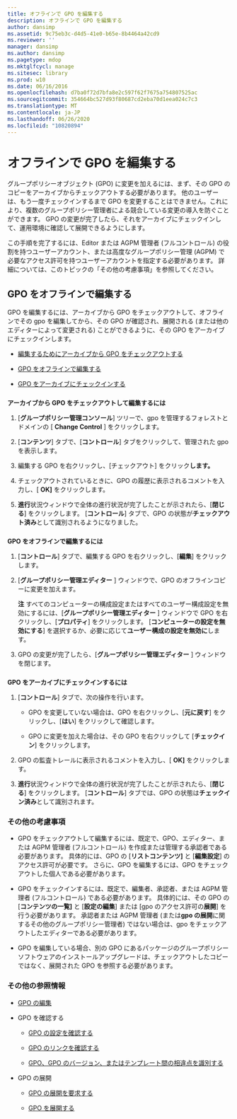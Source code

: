```yaml
---
title: オフラインで GPO を編集する
description: オフラインで GPO を編集する
author: dansimp
ms.assetid: 9c75eb3c-d4d5-41e0-b65e-8b4464a42cd9
ms.reviewer: ''
manager: dansimp
ms.author: dansimp
ms.pagetype: mdop
ms.mktglfcycl: manage
ms.sitesec: library
ms.prod: w10
ms.date: 06/16/2016
ms.openlocfilehash: d7ba0f72d7bfa8e2c597f62f7675a754807525ac
ms.sourcegitcommit: 354664bc527d93f80687cd2eba70d1eea024c7c3
ms.translationtype: MT
ms.contentlocale: ja-JP
ms.lasthandoff: 06/26/2020
ms.locfileid: "10820894"
---
```

# オフラインで GPO を編集する


グループポリシーオブジェクト (GPO) に変更を加えるには、まず、その GPO のコピーをアーカイブからチェックアウトする必要があります。 他のユーザーは、もう一度チェックインするまで GPO を変更することはできません。これにより、複数のグループポリシー管理者による競合している変更の導入を防ぐことができます。 GPO の変更が完了したら、それをアーカイブにチェックインして、運用環境に確認して展開できるようにします。

この手順を完了するには、Editor または AGPM 管理者 (フルコントロール) の役割を持つユーザーアカウント、または高度なグループポリシー管理 (AGPM) で必要なアクセス許可を持つユーザーアカウントを指定する必要があります。 詳細については、このトピックの「その他の考慮事項」を参照してください。

## GPO をオフラインで編集する


GPO を編集するには、アーカイブから GPO をチェックアウトして、オフラインでその gpo を編集してから、その GPO が確認され、展開される (または他のエディターによって変更される) ことができるように、その GPO をアーカイブにチェックインします。

-   [編集するためにアーカイブから GPO をチェックアウトする](#bkmk-checkout)

-   [GPO をオフラインで編集する](#bkmk-edit)

-   [GPO をアーカイブにチェックインする](#bkmk-checkin)

### <a href="" id="bkmk-checkout"></a>

**アーカイブから GPO をチェックアウトして編集するには**

1.  [**グループポリシー管理コンソール**] ツリーで、gpo を管理するフォレストとドメインの [ **Change Control** ] をクリックします。

2.  [**コンテンツ**] タブで、[**コントロール**] タブをクリックして、管理された gpo を表示します。

3.  編集する GPO を右クリックし、[チェックアウト] をクリック**します。**

4.  チェックアウトされているときに、GPO の履歴に表示されるコメントを入力し、[ **OK]** をクリックします。

5.  **進行**状況ウィンドウで全体の進行状況が完了したことが示されたら、[**閉じる**] をクリックします。 [**コントロール**] タブで、GPO の状態が**チェックアウト済み**として識別されるようになりました。

### <a href="" id="bkmk-edit"></a>

**GPO をオフラインで編集するには**

1.  [**コントロール**] タブで、編集する GPO を右クリックし、[**編集**] をクリックします。

2.  [**グループポリシー管理エディター** ] ウィンドウで、GPO のオフラインコピーに変更を加えます。

    **注** すべてのコンピューターの構成設定またはすべてのユーザー構成設定を無効にするには、[**グループポリシー管理エディター** ] ウィンドウで GPO を右クリックし、[**プロパティ**] をクリックします。 [**コンピューターの設定を無効にする**] を選択するか、必要に応じて**ユーザー構成の設定を無効に**します。

     

3.  GPO の変更が完了したら、[**グループポリシー管理エディター** ] ウィンドウを閉じます。

### <a href="" id="bkmk-checkin"></a>

**GPO をアーカイブにチェックインするには**

1.  [**コントロール**] タブで、次の操作を行います。

    -   GPO を変更していない場合は、GPO を右クリックし、[**元に戻す**] をクリックし、[**はい**] をクリックして確認します。

    -   GPO に変更を加えた場合は、その GPO を右クリックして [**チェックイン**] をクリックします。

2.  GPO の監査トレールに表示されるコメントを入力し、[ **OK]** をクリックします。

3.  **進行**状況ウィンドウで全体の進行状況が完了したことが示されたら、[**閉じる**] をクリックします。 [**コントロール**] タブでは、GPO の状態は**チェックイン済み**として識別されます。

### その他の考慮事項

-   GPO をチェックアウトして編集するには、既定で、GPO、エディター、または AGPM 管理者 (フルコントロール) を作成または管理する承認者である必要があります。 具体的には、GPO の [**リストコンテンツ]** と [**編集設定**] のアクセス許可が必要です。 さらに、GPO を編集するには、GPO をチェックアウトした個人である必要があります。

-   GPO をチェックインするには、既定で、編集者、承認者、または AGPM 管理者 (フルコントロール) である必要があります。 具体的には、その GPO の [**コンテンツの一覧]** と [**設定の編集**] または [gpo のアクセス許可の**展開**] を行う必要があります。 承認者または AGPM 管理者 (または**gpo の展開**に関するその他のグループポリシー管理者) ではない場合は、gpo をチェックアウトしたエディターである必要があります。

-   GPO を編集している場合、別の GPO にあるパッケージのグループポリシーソフトウェアのインストールアップグレードは、チェックアウトしたコピーではなく、展開された GPO を参照する必要があります。

### その他の参照情報

-   [GPO の編集](editing-a-gpo-agpm40.md)

-   GPO を確認する

    -   [GPO の設定を確認する](review-gpo-settings-agpm40.md)

    -   [GPO のリンクを確認する](review-gpo-links-agpm40.md)

    -   [GPO、GPO のバージョン、またはテンプレート間の相違点を識別する](identify-differences-between-gpos-gpo-versions-or-templates-agpm40.md)

-   GPO の展開

    -   [GPO の展開を要求する](request-deployment-of-a-gpo-agpm40.md)

    -   [GPO を展開する](deploy-a-gpo-agpm40.md)

 

 





